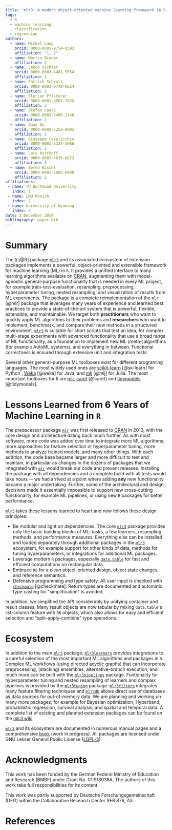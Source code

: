 ```yaml
---
title: 'mlr3: A modern object-oriented machine learning framework in R'
tags:
  - R
  - machine learning
  - classification
  - regression
authors:
  - name: Michel Lang
    orcid: 0000-0001-9754-0393
    affiliation: "1, 2"
  - name: Martin Binder
    affiliation: 2
  - name: Jakob Richter
    orcid: 0000-0003-4481-5554
    affiliation: 1
  - name: Patrick Schratz
    orcid: 0000-0003-0748-6624
    affiliation: 2
  - name: Florian Pfisterer
    orcid: 0000-0001-8867-762X
    affiliation: 2
  - name: Stefan Coors
    orcid: 0000-0002-7465-2146
    affiliation: 2
  - name: Quay Au
    orcid: 0000-0002-5252-8902
    affiliation: 2
  - name: Giuseppe Casalicchio
    orcid: 0000-0001-5324-5966
    affiliation: 2
  - name: Lars Kotthoff
    orcid: 0000-0003-4635-6873
    affiliation: 3
  - name: Bernd Bischl
    orcid: 0000-0001-6002-6980
    affiliation: 2
affiliations:
 - name: TU Dortmund University
   index: 1
 - name: LMU Munich
   index: 2
 - name: University of Wyoming
   index: 3
date: 1 December 2019
bibliography: paper.bib
---
```


# Summary

The [`R`](https://www.r-project.org/) [@R] package [`mlr3`](https://mlr3.mlr-org.com) and its associated ecosystem of extension packages implements a powerful, object-oriented and extensible framework for machine learning (ML) in `R`.
It provides a unified interface to many learning algorithms available on [CRAN](https://cran.r-project.org/), augmenting them with model-agnostic general-purpose functionality that is needed in every ML project, for example train-test-evaluation, resampling, preprocessing, hyperparameter tuning, nested resampling, and visualization of results from ML experiments.
The package is a complete reimplementation of the [`mlr`](https://mlr.mlr-org.com) [@mlr] package that leverages many years of experience and learned best practices to provide a state-of-the-art system that is powerful, flexible, extensible, and maintainable.
We target both **practitioners** who want to quickly apply ML algorithms to their problems and **researchers** who want to implement, benchmark, and compare their new methods in a structured environment.
[`mlr3`](https://mlr3.mlr-org.com) is suitable for short scripts that test an idea, for complex multi-stage experiments with advanced functionality that use a broad range of ML functionality, as a foundation to implement new ML (meta-)algorithms (for example AutoML systems), and everything in between.
Functional correctness is ensured through extensive unit and integration tests.

Several other general-purpose ML toolboxes exist for different programing languages.
The most widely used ones are [scikit-learn](https://scikit-learn.org/) [@sk-learn] for Python , [Weka](https://www.cs.waikato.ac.nz/ml/weka/) [@weka] for Java, and [mlj](https://github.com/alan-turing-institute/MLJ.jl) [@mlj] for Julia.
The most important toolboxes for `R` are [mlr](https://cran.r-project.org/package=mlr), [caret](https://cran.r-project.org/package=caret) [@caret] and [tidymodels](https://cran.r-project.org/package=tidymodels) [@tidymodels].

# Lessons Learned from 6 Years of Machine Learning in `R`

The predecessor package [`mlr`](https://mlr.mlr-org.com) was first released to [CRAN](https://cran.r-project.org/) in 2013, with the core design and architecture dating back much further.
As with most software, more code was added over time to integrate more ML algorithms, more approaches for feature selection or hyperparameter tuning, more methods to analyze trained models, and many other things.
With each addition, the code base became larger and more difficult to test and maintain, in particular as changes in the dozens of packages that we integrated with [`mlr`](https://mlr.mlr-org.com) would break our code and prevent releases.
Installing the package with all dependencies and a complete build with all tests would take hours -- we had arrived at a point where adding **any** new functionality became a major undertaking.
Further, some of the architectural and design decisions made it essentially impossible to support new cross-cutting functionality, for example ML pipelines, or using new `R` packages for better performance.

[`mlr3`](https://mlr3.mlr-org.com) takes these lessons learned to heart and now follows these design principles:

* Be modular and light on dependencies.
  The core [`mlr3`](https://mlr3.mlr-org.com) package provides only the basic building blocks of ML: tasks, a few learners, resampling methods, and performance measures.
  Everything else can be installed and loaded separately through additional packages in the [`mlr3`](https://mlr3.mlr-org.com) ecosystem, for example support for other kinds of data, methods for tuning hyperparameters, or integrations for additional ML packages.
* Leverage modern `R` packages, especially [`data.table`](https://rdatatable.gitlab.io/data.table/) for fast and efficient computations on rectangular data.
* Embrace [`R6`](https://cran.r-project.org/package=R6) for a clean object-oriented design, object state changes, and reference semantics.
* Defensive programming and type safety.
  All user input is checked with [`checkmate`](https://cran.r-project.org/package=checkmate) [@checkmate].
  Return types are documented and automatic type casting for "simplification" is avoided.

In addition, we simplified the API considerably by unifying container and result classes. Many result objects are now tabular by mixing `data.table`'s list-column feature with `R6` objects, which also allows for easy and efficient selection and "split-apply-combine" type operations.

# Ecosystem

In addition to the main [`mlr3`](https://cran.r-project.org/package=mlr3) package, [`mlr3learners`](https://cran.r-project.org/package=mlr3learners) provides integrations to a careful selection of the most important ML algorithms and packages in `R`.
Complex ML workflows (using directed acyclic graphs) that can incorporate preprocessing, (stacking) ensembles, alternative-branch execution, and much more can be built with the [`mlr3pipelines`](https://cran.r-project.org/package=mlr3pipelines) package.
Funtionality for hyperparameter tuning and nested resampling of learners and complex pipelines is provided by the [`mlr3tuning`](https://cran.r-project.org/package=mlr3tuning) package.
[`mlr3filters`](https://cran.r-project.org/package=mlr3filters) integrates many feature filtering techniques and [`mlr3db`](https://cran.r-project.org/package=mlr3db) allows direct use of databases as data sources for out-of-memory data.
We are planning and working on many more packages; for example for Bayesian optimization, Hyperband, probabilistic regression, survival analysis, and spatial and temporal data.
A complete list of existing and planned extension packages can be found on the [mlr3 wiki](https://github.com/mlr-org/mlr3/wiki/Extension-Packages).

[`mlr3`](https://mlr3.mlr-org.com) and its ecosystem are documented in numerous manual pages and a comprehensive [book](https://mlr3book.mlr-org.com) (work in progress).
All packages are licensed under GNU Lesser General Public License ([LGPL-3](https://www.gnu.org/licenses/lgpl-3.0.en.html)).

# Acknowledgments

This work has been funded by the German Federal Ministry of Education and Research (BMBF) under Grant No. 01IS18036A. The authors of this work take full responsibilities for its content.

This work was partly supported by Deutsche Forschungsgemeinschaft (DFG) within the Collaborative Research Center SFB 876, A3.


# References
